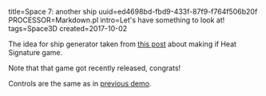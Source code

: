 title=Space 7: another ship
uuid=ed4698bd-fbd9-433f-87f9-f764f506b20f
PROCESSOR=Markdown.pl
intro=Let's have something to look at!
tags=Space3D
created=2017-10-02

The idea for ship generator taken from [this post][hs] about making if Heat Signature game.

Note that that game got recently released, congrats!

Controls are the same as in [previous demo][prev].

[hs]: http://www.pentadact.com/2014-02-07-randomly-generating-simple-spaceships-in-heat-signature/
[prev]: space-6-on-a-ship.html

<div>
		<script src="three.js"></script>
		<script src="cannon.js"></script>
		<script src="PointerLockControls-6.js"></script>
		<script>
			// Our Javascript will go here.

var scene = new THREE.Scene();
var camera = new THREE.PerspectiveCamera( 75, 686/460, 0.1, 1000 );
var renderer = new THREE.WebGLRenderer();
renderer.setSize(  686, 460);
document.querySelector('.post').appendChild( renderer.domElement );

world = new CANNON.World();
world.gravity.set(0,0,0);
world.broadphase = new CANNON.NaiveBroadphase();
world.solver.iterations = 10;

world2 = new CANNON.World();
world2.gravity.set(0,0,-10);
world2.broadphase = new CANNON.NaiveBroadphase();
world2.solver.iterations = 10;

world.defaultContactMaterial.contactEquationStiffness = 1e6;
world.defaultContactMaterial.contactEquationRelaxation = 10;

world2.defaultContactMaterial.friction=0;


var ship={
	w:3,
	h:5,
	cells:
		[[3,3,3],
		 [1,1,1],
		 [1,1,1],
		 [1,1,1],
		 [5,0,5]],
	walls:[//h
		[[3,0,3],
		 [0,0,0],
		 [0,0,0],
		 [0,0,0],
		 [1,2,1],
		 [0,0,0]],
	       //v
		[[3,3,3,3],
		 [2,0,0,2],
		 [1,0,0,1],
		 [2,0,0,2],
		 [0,0,0,0]]],
	};

function ship_builder(ship, THREE_scene, CANNON_world, CANNON_world2){
	var x_origin=ship.h/2.0-0.5;
	var y_origin=ship.w/2.0-0.5;
	var THREE_Geometry, CANNON_body, CANNON_body2;
	var add_box=function(x,y,z,x0,y0,z0){
		//note: uses real coords (x fw, y lt, z up)
		var geometry = new THREE.BoxGeometry(x,y,z);
		var cube = new THREE.Mesh( geometry ); // adding material argument might save garbage
		cube.position.set(x0,y0,z0);
		THREE_Geometry.mergeMesh( cube );
		var shape = new CANNON.Box(new CANNON.Vec3(x/2,y/2,z/2));
		CANNON_body.addShape(shape, new CANNON.Vec3(x0,y0,z0));
		CANNON_body2.addShape(shape, new CANNON.Vec3(x0,y0,z0));
	};
	var mkbox=function(r,c,up,r0,c0,up0){
		//wrapper around above function to pass expected args
		//uses map coords (row, column, floor)
		return add_box(r,c,up,-r0+x_origin,-c0+y_origin,up0);
	}
	var floor=function(r,c,ceil=0){
		return mkbox(1, 1, 0.1, r, c, ceil);
	};
	var wwfloor=function(r,c,ceil=0){
		// return mkbox(1, 1, 0.1, r, c, ceil);
		mkbox(0.1, 1, 0.1, r-0.45, c, ceil);
		mkbox(0.1, 1, 0.1, r+0.45, c, ceil);
		mkbox(1, 0.1, 0.1, r, c-0.45, ceil);
		mkbox(1, 0.1, 0.1, r, c+0.45, ceil);
		xceil=ceil?(1-0.05/2):0.05/2;
		mkbox(0.05, 1, 0.05, r, c, xceil);
		mkbox(1, 0.05, 0.05, r, c, xceil);
	};
	var add_cyl=function(r1,r2,len,x0,y0,z0){
		segments = 12;
		//(radiusTop, radiusBottom, height, radiusSegments, heightSegments, openEnded, thetaStart, thetaLength)
		var geometry = new THREE.CylinderGeometry( r1, r2, len, segments );
		var cylinder = new THREE.Mesh( geometry ); // adding material argument might save garbage
		cylinder.rotation.z=-Math.PI/2;
		cylinder.position.set(x0,y0,z0);
		THREE_Geometry.mergeMesh( cylinder );

		// ( radiusTop  radiusBottom  height  numSegments )
		var shape = new CANNON.Cylinder ( r1, r2, len, segments );
		var quat = new CANNON.Quaternion();
		quat.setFromAxisAngle(new CANNON.Vec3(1,0,0),-Math.PI/2);
		var translation = new CANNON.Vec3(0,0,0);
		shape.transformAllPoints(translation,quat);
		quat.setFromAxisAngle(new CANNON.Vec3(0,0,1),-Math.PI/2);
		shape.transformAllPoints(translation,quat);
		CANNON_body.addShape(shape, new CANNON.Vec3(x0,y0,z0));
	};
	var engine=function(r,c){
		return add_cyl(0.4, 0.5, 1, -r+x_origin, -c+y_origin, 0.5);
	};
	var wall=[
		function(r,c){//h
		return mkbox(0.1, 1, 1, r, c, 0.5);
		},
		function(r,c){//v
		return mkbox(1, 0.1, 1, r, c, 0.5);
		}];
	var wwall=[
		function(r,c){//h
			mkbox(0.1, 1, 0.33, r, c, 0.33/2);
			mkbox(0.1, 1, 0.33, r, c, 1-0.33/2);
			mkbox(0.1, 0.33, 0.34, r, c-0.335, 0.5);
			mkbox(0.1, 0.33, 0.34, r, c+0.335, 0.5);
		},
		function(r,c){//v
			mkbox(1, 0.1, 0.33, r, c, 0.33/2);
			mkbox(1, 0.1, 0.33, r, c, 1-0.33/2);
			mkbox(0.33, 0.1, 0.34, r-0.335, c, 0.5);
			mkbox(0.33, 0.1, 0.34, r+0.335, c, 0.5);
		}];
	var www_w=0.05;
	var wwwall=[
		function(r,c){//h
			mkbox(www_w, 1, www_w, r, c, 0.05);
			mkbox(www_w, 1, www_w, r, c, 0.95);
			mkbox(www_w, www_w, 1, r, c-0.45, 0.5);
			mkbox(www_w, www_w, 1, r, c+0.45, 0.5);
			mkbox(0.05, 1, 0.05, r, c, 0.5);
			mkbox(0.05, 0.05, 1, r, c, 0.5);
		},
		function(r,c){//v
			mkbox(1, www_w, www_w, r, c, 0.05);
			mkbox(1, www_w, www_w, r, c, 0.95);
			mkbox(www_w, www_w, 1, r-0.45, c, 0.5);
			mkbox(www_w, www_w, 1, r+0.45, c, 0.5);
			mkbox(1, 0.05, 0.05, r, c, 0.5);
			mkbox(0.05, 0.05, 1, r, c, 0.5);
		}];
	var THREE_Geometry = new THREE.Geometry();
	// var material = new THREE.MeshBasicMaterial( { color: 0x00ff00 } );
	var CANNON_body = new CANNON.Body({ mass: 1 });
	var CANNON_body2 = new CANNON.Body({ mass: 0 });
	//cells
	for(var r=0;r<ship.h;r++){
		for(var c=0;c<ship.w;c++){
			switch(ship.cells[r][c]){
				case 1:
					floor(r,c);
					floor(r,c,1);
				break;
				case 3:
					wwfloor(r,c);
					wwfloor(r,c,1);
				break;
				case 5:
					engine(r,c);
				break;
			}
		}
	}
	//horiz walls
	for(var c=0;c<ship.w;c++){
		for(var r=0;r<=ship.h;r++){
			switch(ship.walls[0][r][c]){
				case 1:
					wall[0](r-0.5,c);
				break;
				case 2:
					wwall[0](r-0.5,c);
				break;
				case 3:
					wwwall[0](r-0.5,c);
				break;
			}
		}
	}
	//vert walls
	for(var c=0;c<=ship.w;c++){
		for(var r=0;r<ship.h;r++){
			switch(ship.walls[1][r][c]){
				case 1:
					wall[1](r,c-0.5);
				break;
				case 2:
					wwall[1](r,c-0.5);
				break;
				case 3:
					wwwall[1](r,c-0.5);
				break;
			}
		}
	}
	// return boxes;
	var mat = new THREE.MeshLambertMaterial( );
	var mesh = new THREE.Mesh( THREE_Geometry, mat);
	THREE_scene.add( mesh );
	CANNON_world.addBody(CANNON_body);
	CANNON_world2.addBody(CANNON_body2);
	return [mesh,CANNON_body];
};

function random_ship(){
	var range_rand=function(a,b){
		return Math.floor(Math.random()*(b-a)+a);
	}
	var w=7;
	var h=range_rand(3,15);
	var cells=[];
	var walls1=[];
	var walls0=[];
	lastrow=[0,0,0,0,0,0,0];
	for (var x=0;x<h;x++){
		switch(range_rand(1,5)){
			case 1:
				cells.push([0,0,0,1,0,0,0]);
				walls1.push([0,0,0,1,1,0,0,0]);
			break;
			case 2:
				cells.push([0,0,1,1,1,0,0]);
				walls1.push([0,0,2,0,0,2,0,0]);
			break;
			case 3:
				cells.push([0,1,1,1,1,1,0]);
				walls1.push([0,3,0,0,0,0,3,0]);
			break;
			case 4:
				cells.push([1,1,1,1,1,1,1]);
				walls1.push([3,0,0,0,0,0,0,3]);
			break;
		}
		thisrow=cells[cells.length-1];
		w0=[];
		for(var y=0;y<w;y++){
			w0.push((thisrow[y]==lastrow[y])?0:1);
	        }
		walls0.push(w0);
		lastrow=thisrow;
	}
	w0=[];
	for(var y=0;y<w;y++){
		w0.push((thisrow[y]==0)?0:1);
	}
	walls0.push(w0);
	return {
		w:w,
		h:h,
		cells:cells,
		walls:[walls0,walls1]
	};
}

function lturn(x,y,z){
	var v=ship[0].localToWorld(new THREE.Vector3( x, y, z ));
	v=v.sub(ship[0].position);
	v.multiplyScalar(0.1);
	// ship[1].angularVelocity.vadd(new CANNON.Vec3(v.x,v.y,v.z));
	ship[1].angularVelocity=ship[1].angularVelocity.vadd(v);
	// ship[1].angularVelocity.set(v.x*mod,v.y*mod,v.z*mod);
}

function pturn(x,y,z){
	var v=player[0].localToWorld(new THREE.Vector3( x, y, z ));
	v=v.sub(ship[0].position);
	v=v.sub(player[0].position);
	v.multiplyScalar(0.1);
	// ship[1].angularVelocity.vadd(new CANNON.Vec3(v.x,v.y,v.z));
	player[1].angularVelocity=player[1].angularVelocity.vadd(v);
	// ship[1].angularVelocity.set(v.x*mod,v.y*mod,v.z*mod);
}

function lmove(x,y,z){
	mod=0.1;
	ship[1].applyLocalImpulse(new CANNON.Vec3(x*mod,y*mod,z*mod),new CANNON.Vec3( 0, 0, 0 ))
	// ship[1].applyLocalForce(new CANNON.Vec3(x*mod,y*mod,z*mod),new CANNON.Vec3( 0, 0, 0 ))
}

function pmove(x,y,z){
	mod=0.1;
	// player[1].applyLocalImpulse(new CANNON.Vec3(x*mod,y*mod,z*mod),new CANNON.Vec3( 0, 0, 0 ))
	// player[0].position.x+=x*mod;
	// player[0].position.y+=y*mod;
	// player[0].position.z+=z*mod;
	player[0].translateX(x*mod);
	player[0].translateY(y*mod);
	player[0].translateZ(z*mod);
}

ship=(ship_builder(ship,scene,world,world2));
ship2=(ship_builder(random_ship(),scene,world,world2));
ship2[1].position.x=10;
// var axisHelper = new THREE.AxisHelper( 5 );
// ship[0].add( axisHelper );
ship[1].angularDamping = 0.5;
ship[1].linearDamping = 0.5;
ship2[1].angularDamping = 0.5;
ship2[1].linearDamping = 0.5;
// ship[1].angularVelocity.set(0.1,0.2,0.3);
// ship[1].angularVelocity.set(0.0,0.0,0.5);

const pointLight =
  new THREE.PointLight(0xFFFFFF);

  // set its position
  pointLight.position.x = 0;
  pointLight.position.y = 0;
  pointLight.position.z = 0.75;

  // add to the scene
  ship[0].add(pointLight);

  var light = new THREE.AmbientLight( 0x404040 ); // soft white light
  // var light = new THREE.HemisphereLight( 0xffffbb, 0x080820, 1 );
  scene.add( light );

  geometry = new THREE.BoxGeometry( 1, 1, 1 );
  material = new THREE.MeshBasicMaterial( { color: 0xff0000, wireframe: true } );
  mesh = new THREE.Mesh( geometry, material );
  scene.add( mesh );
  shape = new CANNON.Box(new CANNON.Vec3(0.5,0.5,0.5));
  mass = 1;
  body = new CANNON.Body({
	  mass: 1
  });
body.addShape(shape);
body.angularVelocity.set(0,10,0);
body.angularDamping = 0.5;
body.linearDamping = 0.5;
body.position.x=20;
world.addBody(body);


// var localPivotA = new CANNON.Vec3(1, 0, 0);
// var localPivotB = new CANNON.Vec3(-1, 0, 0);
// var constraint = new CANNON.PointToPointConstraint(body, localPivotA, ship[1], localPivotB);
// world.addConstraint(constraint);

fix_coord=['x','x','y','y','z','z'];
val_coord=[-1,1,   -1,1,   -1,1];
fix_mul=1e5;
star_size=fix_mul/1e3*3;
var frand=function(){
	return Math.random()*2*fix_mul-fix_mul;
}
mat2 = new THREE.MeshBasicMaterial( { color: 0xffffff} );
for (var f=0;f<6;f++){
	for (var i=0;i<100;i++){
		var g1=new THREE.BoxGeometry( star_size, star_size, star_size );
		var cube = new THREE.Mesh( g1, mat2 ); // adding material argument might save garbage
		cube.position.set(frand(),frand(),frand());
		// cube.position.set(10,0,0);
		cube.position[fix_coord[f]]=val_coord[f]*fix_mul;
		  scene.add( cube );
	}
}

// var geometry = new THREE.Geometry();
// var material = new THREE.MeshBasicMaterial( { color: 0x00ff00 } );
// body = new CANNON.Body({ mass: 1 });
// // add_box(1,2,3,0,0,0,geometry,body);
// var cube = new THREE.Mesh( geometry, material );
// var axisHelper = new THREE.AxisHelper( 5 );
// cube.add( axisHelper );
// scene.add( cube );
// body.angularVelocity.set(0,10,0);
// body.angularDamping = 0.1;
// world.addBody(body);

// camera.position.z = 0.5
// camera.position.x = -3.5
camera.rotation.z = -Math.PI/2
camera.rotation.y = -Math.PI/2
// ship[0].add(camera);
player=PointerLockControls( camera, ship[0], world2, renderer.domElement );
// var orto_co = new CANNON.RotationalEquation(player[1],ship[1], {axisA:CANNON.Vec3(0,0,1),axisB:CANNON.Vec3(1,0,0)});
// co={update:function(){},equations:[orto_co]};
// world2.addConstraint(co);
// var orto_co = new CANNON.RotationalEquation(player[1],ship[1], {axisA:CANNON.Vec3(0,0,1),axisB:CANNON.Vec3(0,1,0)});
// co={update:function(){},equations:[orto_co]};
// world2.addConstraint(co);

canvas=renderer.domElement;
canvas.onclick=function(){ canvas.requestPointerLock(); };


buttons=[];
document.addEventListener( 'keyup', function(e){buttons[e.keyCode]=false;});
document.addEventListener( 'keydown', function(e){ buttons[e.keyCode]=true; });
function controls(){
	       if(buttons[38]){ //up
		       lturn(0,-1,0)
	       }
	       if(buttons[37]){ //left
		       lturn(0,0,1)
	       }
	       if(buttons[40]){ //down
		       lturn(0,1,0)
	       }
	       if(buttons[39]){ //right
		       lturn(0,0,-1)
	       }
	       if(buttons[87]){ //w
		       lmove(1,0,0)
	       }
	       if(buttons[65]){ //a
		       lmove(0,1,0)
	       }
	       if(buttons[83]){ //s
		       lmove(-1,0,0)
	       }
	       if(buttons[68]){ //d
		       lmove(0,-1,0)
	       }
	       if(buttons[81]){ //q
		       lturn(-1,0,0)
	       }
	       if(buttons[69]){ //e
		       lturn(1,0,0)
	       }
	       if(buttons[82]){ //r
		       lmove(0,0,1)
	       }
	       if(buttons[70]){ //f
		       lmove(0,0,-1)
	       }
	       if(buttons[89]){ //y
	        // body.locallyTranslate(new BABYLON.Vector3(0.01, 0, 0));
		       pmove(0.1,0,0)
	       }
	       if(buttons[71]){ //g
               // body.locallyTranslate(new BABYLON.Vector3(0, 0.01, 0));
		       pmove(0,0.1,0)
	       }
	       if(buttons[72]){ //h
		       pmove(-0.1,0,0)
	       }
	       if(buttons[74]){ //j
               // body.locallyTranslate(new BABYLON.Vector3(0, -0.01, 0));
		       pmove(0,-0.1,0)
	       }
	       if(buttons[32]){ //space
		       // ship[1].applyForce()
		       var mod=0.002;
		       var box_corner=body.pointToWorldFrame(new CANNON.Vec3( 0.5, -0.5, 0 ));
		       var ship_point=ship[1].pointToWorldFrame(new CANNON.Vec3( 2.5, 0.5, 0.5 ));
		       var ship_to_box=ship_point.vsub(box_corner);//.scale(-mod);
		       ship_to_box.normalize();
		       ship_to_box=ship_to_box.scale(-mod);
		       console.log(ship_to_box.length());
		       var box_to_ship=ship_to_box.negate();
	               ship[1].applyImpulse(ship_to_box,ship_point);
	               body.applyImpulse(box_to_ship,box_corner);
		       var box_corner=body.pointToWorldFrame(new CANNON.Vec3( 0.5, 0.5, 0 ));
		       var ship_point=ship[1].pointToWorldFrame(new CANNON.Vec3( 2.5, -0.5, 0.5 ));
		       var ship_to_box=ship_point.vsub(box_corner);//.scale(-mod);
		       ship_to_box.normalize();
		       ship_to_box=ship_to_box.scale(-mod);
		       console.log(ship_to_box.length());
		       var box_to_ship=ship_to_box.negate();
	               ship[1].applyImpulse(ship_to_box,ship_point);
	               body.applyImpulse(box_to_ship,box_corner);
	       }
}

function render() {
	requestAnimationFrame( render );
	// cube.rotation.x += 0.1;
	// cube.rotation.y += 0.01;
	// cube.rotation.z += 0.001;
	controls();
	   // player[1].applyLocalForce(new CANNON.Vec3(0,0,-1), new CANNON.Vec3(0,0,0));
	         world.step(1/60);
	         // world2.step(1/60);

		   // Copy coordinates from Cannon.js to Three.js
	   // cube.position.copy(body.position);
	   mesh.position.copy(body.position);
	   ship[0].position.copy(ship[1].position);
	   ship2[0].position.copy(ship2[1].position);
	   // player[0].position.copy(player[1].position);
	   // cube.quaternion.copy(body.quaternion);
	   mesh.quaternion.copy(body.quaternion);
	   // mesh.quaternion.copy(player[0].children[0].getWorldQuaternion());
	   ship[0].quaternion.copy(ship[1].quaternion);
	   ship2[0].quaternion.copy(ship2[1].quaternion);
	   // player[0].quaternion.copy(player[1].quaternion);

	renderer.render( scene, camera );
}
render();
ender();
		</script>
</div>
